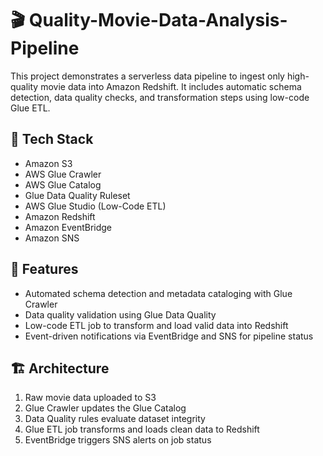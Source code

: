 # 🎬 Quality-Movie-Data-Analysis-Pipeline

This project demonstrates a serverless data pipeline to ingest only high-quality movie data into Amazon Redshift. It includes automatic schema detection, data quality checks, and transformation steps using low-code Glue ETL.

## 🚀 Tech Stack
- Amazon S3
- AWS Glue Crawler
- AWS Glue Catalog
- Glue Data Quality Ruleset
- AWS Glue Studio (Low-Code ETL)
- Amazon Redshift
- Amazon EventBridge
- Amazon SNS

## 📌 Features
- Automated schema detection and metadata cataloging with Glue Crawler
- Data quality validation using Glue Data Quality
- Low-code ETL job to transform and load valid data into Redshift
- Event-driven notifications via EventBridge and SNS for pipeline status

## 🏗️ Architecture
1. Raw movie data uploaded to S3
2. Glue Crawler updates the Glue Catalog
3. Data Quality rules evaluate dataset integrity
4. Glue ETL job transforms and loads clean data to Redshift
5. EventBridge triggers SNS alerts on job status

